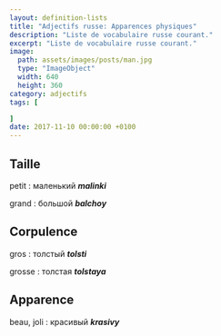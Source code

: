 ```yaml
---
layout: definition-lists
title: "Adjectifs russe: Apparences physiques"
description: "Liste de vocabulaire russe courant."
excerpt: "Liste de vocabulaire russe courant."
image:
  path: assets/images/posts/man.jpg
  type: "ImageObject"
  width: 640
  height: 360
category: adjectifs
tags: [

]
date: 2017-11-10 00:00:00 +0100
---
```


## Taille

petit
: маленький
*__malinki__*

grand
: большой
*__balchoy__*


## Corpulence

gros
: толстый
*__tolsti__*

grosse
: толстая
*__tolstaya__*


## Apparence

beau, joli
: красивый
*__krasivy__*
